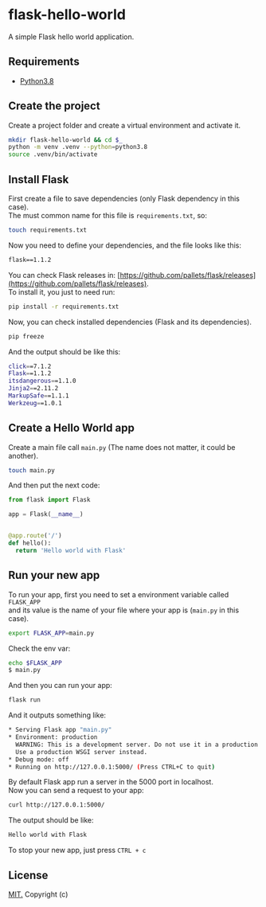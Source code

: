 # flask-hello-world

A simple Flask hello world application.

## Requirements

- [Python3.8](https://www.python.org/downloads/release/python-380/)

## Create the project

Create a project folder and create a virtual environment and activate it.

```bash
mkdir flask-hello-world && cd $_
python -m venv .venv --python=python3.8
source .venv/bin/activate
```

## Install Flask

First create a file to save dependencies (only Flask dependency in this case).  
The must common name for this file is `requirements.txt`, so:

```bash
touch requirements.txt
```

Now you need to define your dependencies, and the file looks like this:

```txt
flask==1.1.2
```

You can check Flask releases in: [https://github.com/pallets/flask/releases](https://github.com/pallets/flask/releases).  
To install it, you just to need run:

```bash
pip install -r requirements.txt
```

Now, you can check installed dependencies (Flask and its dependencies).

```bash
pip freeze
```

And the output should be like this:

```bash
click==7.1.2
Flask==1.1.2
itsdangerous==1.1.0
Jinja2==2.11.2
MarkupSafe==1.1.1
Werkzeug==1.0.1
```

## Create a Hello World app

Create a main file call `main.py` (The name does not matter, it could be another).

```bash
touch main.py
```

And then put the next code:

```python
from flask import Flask

app = Flask(__name__)


@app.route('/')
def hello():
  return 'Hello world with Flask'
```

## Run your new app

To run your app, first you need to set a environment variable called `FLASK_APP`  
and its value is the name of your file where your app is (`main.py` in this case).

```bash
export FLASK_APP=main.py
```

Check the env var:

```bash
echo $FLASK_APP
$ main.py
```

And then you can run your app:

```bash
flask run
```

And it outputs something like:

```bash
* Serving Flask app "main.py"
* Environment: production
  WARNING: This is a development server. Do not use it in a production deployment.
  Use a production WSGI server instead.
* Debug mode: off
* Running on http://127.0.0.1:5000/ (Press CTRL+C to quit)
```

By default Flask app run a server in the 5000 port in localhost.  
Now you can send a request to your app:

```bash
curl http://127.0.0.1:5000/
```

The output should be like:

```bash
Hello world with Flask
```

To stop your new app, just press `CTRL + c`

## License

[MIT.](./LICENSE) Copyright (c)
